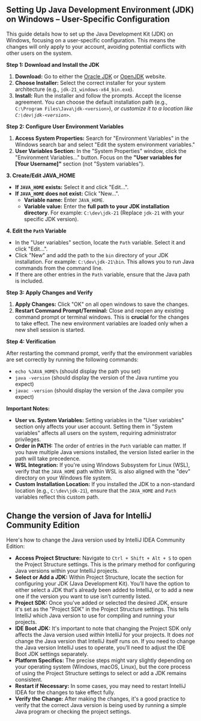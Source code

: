 ## Setting Up Java Development Environment (JDK) on Windows – User-Specific Configuration

This guide details how to set up the Java Development Kit (JDK) on Windows, focusing on a user-specific configuration. This means the changes will only apply to your account, avoiding potential conflicts with other users on the system.

**Step 1: Download and Install the JDK**

1.  **Download:** Go to either the [Oracle JDK](https://www.oracle.com/java/jdk/downloads/) or [OpenJDK](https://openjdk.org/) website.
2.  **Choose Installer:** Select the correct installer for your system architecture (e.g., `jdk-21_windows-x64_bin.exe`).
3.  **Install:** Run the installer and follow the prompts.  Accept the license agreement. You can choose the default installation path (e.g., `C:\Program Files\Java\jdk-<version>`), *or customize it to a location like `C:\dev\jdk-<version>`*.

**Step 2: Configure User Environment Variables**

1.  **Access System Properties:** Search for "Environment Variables" in the Windows search bar and select "Edit the system environment variables."
2.  **<span class="delve __shimmer__">User Variables</span> Section:** In the "System Properties" window, click the "Environment Variables..." button. Focus on the **"User variables for [Your Username]"** section (not "<span class="delve __shimmer__">System variables</span>").

**3. Create/Edit <span class="delve __shimmer__">JAVA_HOME</span>**

*   **If `JAVA_HOME` exists:** Select it and click "Edit...".
*   **If `JAVA_HOME` does not exist:** Click "New...".
    *   **Variable name:** Enter `JAVA_HOME`.
    *   **Variable value:** Enter the **full path to your <span class="delve __shimmer__">JDK installation directory</span>**. For example: `C:\dev\jdk-21` (Replace `jdk-21` with your specific JDK version).

**4. Edit the `Path` Variable**

*   In the "User variables" section, locate the `Path` variable. Select it and click "Edit...".
*   Click "New" and add the path to the `bin` directory of your JDK installation. For example: `C:\dev\jdk-21\bin`. This allows you to run Java commands from the command line.
*   If there are other entries in the `Path` variable, ensure that the Java path is included.

**Step 3: Apply Changes and Verify**

1.  **Apply Changes:** Click "OK" on all open windows to save the changes.
2.  **Restart <span class="delve __shimmer__">Command Prompt</span>/Terminal:** Close and reopen any existing command prompt or terminal windows. This is **crucial** for the changes to take effect. The new environment variables are loaded only when a new shell session is started.

**Step 4: Verification**

After restarting the command prompt, verify that the environment variables are set correctly by running the following commands:

*   `echo %JAVA_HOME%` (should display the path you set)
*   <span class="delve __shimmer__">`java -version`</span> (should display the version of the Java runtime you expect)
*   <span class="delve __shimmer__">`javac -version`</span> (should display the version of the Java compiler you expect)

**Important Notes:**

*   **User vs. System Variables:** Setting variables in the "User variables" section only affects your user account. Setting them in "System variables" affects all users on the system, requiring administrator privileges.
*   **Order in PATH:** The order of entries in the `Path` variable can matter. If you have multiple Java versions installed, the version listed earlier in the path will take precedence.
*   **<span class="delve __shimmer__">WSL Integration</span>:** If you're using Windows Subsystem for Linux (WSL), verify that the `JAVA_HOME` path within WSL is also aligned with the "dev" directory on your Windows file system.
*   **<span class="delve __shimmer__">Custom Installation Location</span>:** If you installed the JDK to a non-standard location (e.g., `C:\dev\jdk-21`), ensure that the `JAVA_HOME` and `Path` variables reflect this custom path.


## Change the version of Java for IntelliJ Community Edition ##

Here's how to change the Java version used by IntelliJ IDEA Community Edition:

*   **Access Project Structure:** Navigate to `Ctrl + Shift + Alt + S` to open the Project Structure settings. This is the primary method for configuring Java versions within your IntelliJ projects.
*   **Select or Add a JDK:** Within Project Structure, locate the section for configuring your JDK (Java Development Kit). You’ll have the option to either select a JDK that's already been added to IntelliJ, or to add a new one if the version you want to use isn’t currently listed.
*   **Project SDK:** Once you've added or selected the desired JDK, ensure it's set as the "Project SDK" in the Project Structure settings. This tells IntelliJ which Java version to use for compiling and running your projects.
*   **IDE Boot JDK:** It's important to note that changing the Project SDK only affects the Java version used *within* IntelliJ for your projects. It does *not* change the Java version that IntelliJ itself runs on. If you need to change the Java version IntelliJ uses to operate, you’ll need to adjust the IDE Boot JDK settings separately.
*   **Platform Specifics:** The precise steps might vary slightly depending on your operating system (Windows, macOS, Linux), but the core process of using the Project Structure settings to select or add a JDK remains consistent.
*   **Restart if Necessary:** In some cases, you may need to restart IntelliJ IDEA for the changes to take effect fully.
*   **Verify the Change:** After making the changes, it's a good practice to verify that the correct Java version is being used by running a simple Java program or checking the project settings.


